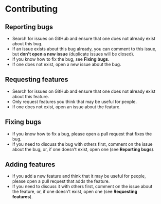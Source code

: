 # Contributing

## Reporting bugs

* Search for issues on GitHub and ensure that one does not already exist about this bug.
* If an issue exists about this bug already, you can comment to this issue, but **don't open a new issue** (duplicate issues will be closed).
* If you know how to fix the bug, see **Fixing bugs**.
* If one does not exist, open a new issue about the bug.

## Requesting features

* Search for issues on GitHub and ensure that one does not already exist about this feature.
* Only request features you think that may be useful for people.
* If one does not exist, open an issue about the feature.

## Fixing bugs

* If you know how to fix a bug, please open a pull request that fixes the bug.
* If you need to discuss the bug with others first, comment on the issue about the bug, or, if one doesn't exist, open one (see **Reporting bugs**).

## Adding features

* If you add a new feature and think that it may be useful for people, please open a pull request that adds the feature.
* If you need to discuss it with others first, comment on the issue about the feature, or, if one doesn't exist, open one (see **Requesting features**).
